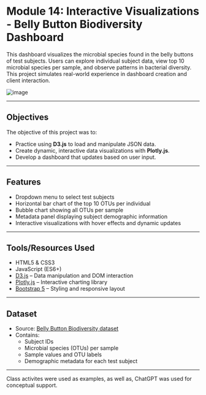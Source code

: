 # Module 14: Interactive Visualizations - Belly Button Biodiversity Dashboard

This dashboard visualizes the microbial species found in the belly buttons of test subjects. Users can explore individual subject data, view top 10 microbial species per sample, and observe patterns in bacterial diversity.
This project simulates real-world experience in dashboard creation and client interaction.

![image](https://github.com/user-attachments/assets/5d90521e-4037-4fc9-bd34-8d5eb735029f)

---

## Objectives

The objective of this project was to:

- Practice using **D3.js** to load and manipulate JSON data.
- Create dynamic, interactive data visualizations with **Plotly.js**.
- Develop a dashboard that updates based on user input.

---

## Features

- Dropdown menu to select test subjects
- Horizontal bar chart of the top 10 OTUs per individual
- Bubble chart showing all OTUs per sample
- Metadata panel displaying subject demographic information
- Interactive visualizations with hover effects and dynamic updates

---

## Tools/Resources Used

- HTML5 & CSS3
- JavaScript (ES6+)
- [D3.js](https://d3js.org/) – Data manipulation and DOM interaction
- [Plotly.js](https://plotly.com/javascript/) – Interactive charting library
- [Bootstrap 5](https://getbootstrap.com/) – Styling and responsive layout

---

## Dataset

- Source: [Belly Button Biodiversity dataset](https://static.bc-edx.com/data/dl-1-2/m14/lms/starter/samples.json)
- Contains:
  - Subject IDs
  - Microbial species (OTUs) per sample
  - Sample values and OTU labels
  - Demographic metadata for each test subject

---
Class activites were used as examples, as well as, ChatGPT was used for conceptual support.
